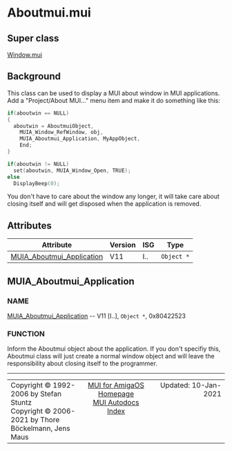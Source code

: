 # Aboutmui.mui
## Super class
[Window.mui](MUI_Window.md)
## Background
This class can be used to display a MUI about window in MUI applications. Add a
"Project/About MUI..." menu item and make it do something like this:

```c++
if(aboutwin == NULL)
{
  aboutwin = AboutmuiObject,
    MUIA_Window_RefWindow, obj,
    MUIA_Aboutmui_Application, MyAppObject,
    End;
}

if(aboutwin != NULL)
  set(aboutwin, MUIA_Window_Open, TRUE);
else
  DisplayBeep(0);
```

You don't have to care about the window any longer, it will take care about
closing itself and will get disposed when the application is removed.
## Attributes
Attribute|Version|ISG|Type
---------|-------|---|----
[MUIA_Aboutmui_Application](MUI_Aboutmui.md/#MUIA_Aboutmui_Application)|V11|I..|`Object *`

## MUIA_Aboutmui_Application
### NAME
[MUIA_Aboutmui_Application](MUI_Aboutmui.md/#MUIA_Aboutmui_Application) -- V11 [I..], `Object *`, 0x80422523

### FUNCTION
Inform the Aboutmui object about the application. If you don't specifiy this,
Aboutmui class will just create a normal window object and will leave the
responsibility about closing itself to the programmer.

----
<table class='compact' style='border: none; border-spacing: 0px; margin: 0px' width='100%'>
<tr>
<td style='text-align: left; vertical-align: top' width='33%'>Copyright &copy 1992-2006 by Stefan Stuntz<br>Copyright &copy 2006-2021 by Thore B&ouml;ckelmann, Jens Maus</TD>
<td style='text-align: center; vertical-align: top' width='33%'>
<a href=http://muidev.de>MUI for AmigaOS Homepage</a><br>
<a href=http://muidev.de/wiki/Documentation>MUI Autodocs Index</a>
</td>
<td style='text-align: right; vertical-align: top' width='33%'>Updated: 10-Jan-2021</td>
</tr>
</table>
